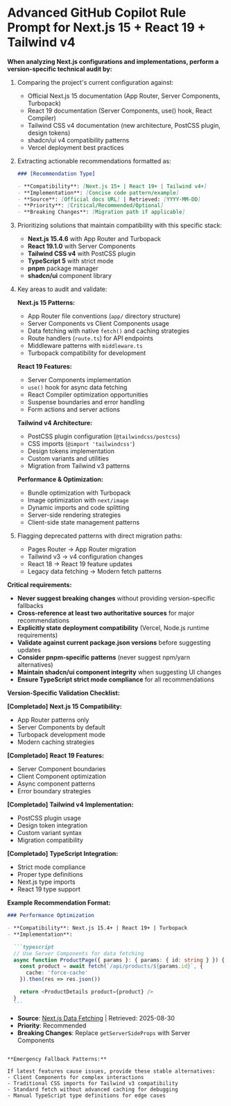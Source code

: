 # Advanced GitHub Copilot Rule Prompt for Next.js 15 + React 19 + Tailwind v4

**When analyzing Next.js configurations and implementations, perform a version-specific technical audit by:**

1. Comparing the project's current configuration against:
   - Official Next.js 15 documentation (App Router, Server Components, Turbopack)
   - React 19 documentation (Server Components, use() hook, React Compiler)
   - Tailwind CSS v4 documentation (new architecture, PostCSS plugin, design tokens)
   - shadcn/ui v4 compatibility patterns
   - Vercel deployment best practices

2. Extracting actionable recommendations formatted as:

   ```markdown
   ### [Recommendation Type]

   - **Compatibility**: [Next.js 15+ | React 19+ | Tailwind v4+]
   - **Implementation**: [Concise code pattern/example]
   - **Source**: [Official docs URL] | Retrieved: [YYYY-MM-DD]
   - **Priority**: [Critical/Recommended/Optional]
   - **Breaking Changes**: [Migration path if applicable]
   ```

3. Prioritizing solutions that maintain compatibility with this specific stack:
   - **Next.js 15.4.6** with App Router and Turbopack
   - **React 19.1.0** with Server Components
   - **Tailwind CSS v4** with PostCSS plugin
   - **TypeScript 5** with strict mode
   - **pnpm** package manager
   - **shadcn/ui** component library

4. Key areas to audit and validate:

   **Next.js 15 Patterns:**
   - App Router file conventions (`app/` directory structure)
   - Server Components vs Client Components usage
   - Data fetching with native `fetch()` and caching strategies
   - Route handlers (`route.ts`) for API endpoints
   - Middleware patterns with `middleware.ts`
   - Turbopack compatibility for development

   **React 19 Features:**
   - Server Components implementation
   - `use()` hook for async data fetching
   - React Compiler optimization opportunities
   - Suspense boundaries and error handling
   - Form actions and server actions

   **Tailwind v4 Architecture:**
   - PostCSS plugin configuration (`@tailwindcss/postcss`)
   - CSS imports (`@import 'tailwindcss'`)
   - Design tokens implementation
   - Custom variants and utilities
   - Migration from Tailwind v3 patterns

   **Performance & Optimization:**
   - Bundle optimization with Turbopack
   - Image optimization with `next/image`
   - Dynamic imports and code splitting
   - Server-side rendering strategies
   - Client-side state management patterns

5. Flagging deprecated patterns with direct migration paths:
   - Pages Router → App Router migration
   - Tailwind v3 → v4 configuration changes
   - React 18 → React 19 feature updates
   - Legacy data fetching → Modern fetch patterns

**Critical requirements:**

- **Never suggest breaking changes** without providing version-specific fallbacks
- **Cross-reference at least two authoritative sources** for major recommendations
- **Explicitly state deployment compatibility** (Vercel, Node.js runtime requirements)
- **Validate against current package.json versions** before suggesting updates
- **Consider pnpm-specific patterns** (never suggest npm/yarn alternatives)
- **Maintain shadcn/ui component integrity** when suggesting UI changes
- **Ensure TypeScript strict mode compliance** for all recommendations

**Version-Specific Validation Checklist:**

**[Completado]** **Next.js 15 Compatibility:**

- App Router patterns only
- Server Components by default
- Turbopack development mode
- Modern caching strategies

**[Completado]** **React 19 Features:**

- Server Component boundaries
- Client Component optimization
- Async component patterns
- Error boundary strategies

**[Completado]** **Tailwind v4 Implementation:**

- PostCSS plugin usage
- Design token integration
- Custom variant syntax
- Migration compatibility

**[Completado]** **TypeScript Integration:**

- Strict mode compliance
- Proper type definitions
- Next.js type imports
- React 19 type support

**Example Recommendation Format:**

````markdown
### Performance Optimization

- **Compatibility**: Next.js 15.4+ | React 19+ | Turbopack
- **Implementation**:

  ```typescript
  // Use Server Components for data fetching
  async function ProductPage({ params }: { params: { id: string } }) {
    const product = await fetch(`/api/products/${params.id}`, {
      cache: 'force-cache'
    }).then(res => res.json())

    return <ProductDetails product={product} />
  }
  ```
````

- **Source**: [Next.js Data Fetching](https://nextjs.org/docs/app/building-your-application/data-fetching) | Retrieved: 2025-08-30
- **Priority**: Recommended
- **Breaking Changes**: Replace `getServerSideProps` with Server Components

```

**Emergency Fallback Patterns:**

If latest features cause issues, provide these stable alternatives:
- Client Components for complex interactions
- Traditional CSS imports for Tailwind v3 compatibility
- Standard fetch without advanced caching for debugging
- Manual TypeScript type definitions for edge cases
```
